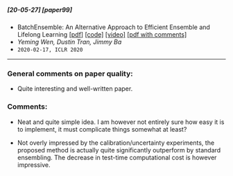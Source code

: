 ##### [20-05-27] [paper99]
- BatchEnsemble: An Alternative Approach to Efficient Ensemble and Lifelong Learning [[pdf]](https://arxiv.org/abs/2002.06715) [[code]](https://github.com/google/edward2) [[video]](https://iclr.cc/virtual_2020/poster_Sklf1yrYDr.html) [[pdf with comments]](https://github.com/fregu856/papers/blob/master/commented_pdfs/BatchEnsemble:%20An%20Alternative%20Approach%20to%20Efficient%20Ensemble%20and%20Lifelong%20Learning.pdf)
- *Yeming Wen, Dustin Tran, Jimmy Ba*
- `2020-02-17, ICLR 2020`

****

### General comments on paper quality:
- Quite interesting and well-written paper.

### Comments:
- Neat and quite simple idea. I am however not entirely sure how easy it is to implement, it must complicate things somewhat at least?

- Not overly impressed by the calibration/uncertainty experiments, the proposed method is actually quite significantly outperform by standard ensembling. The decrease in test-time computational cost is however impressive.
